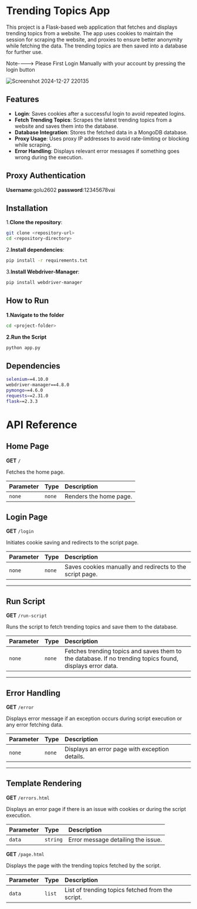 # Trending Topics App

This project is a Flask-based web application that fetches and displays trending topics from a website. The app uses cookies to maintain the session for scraping the website, and proxies to ensure better anonymity while fetching the data. The trending topics are then saved into a database for further use.

Note----> Please First Login Manually with your account by pressing the login button 

![Screenshot 2024-12-27 220135](https://github.com/user-attachments/assets/a99aa325-8ee6-457f-8bbd-92083d70ebc3)

## Features

- **Login**: Saves cookies after a successful login to avoid repeated logins.
- **Fetch Trending Topics**: Scrapes the latest trending topics from a website and saves them into the database.
- **Database Integration**: Stores the fetched data in a MongoDB database.
- **Proxy Usage**: Uses proxy IP addresses to avoid rate-limiting or blocking while scraping.
- **Error Handling**: Displays relevant error messages if something goes wrong during the execution.


## Proxy Authentication
**Username**:golu2602
**password**:12345678vai
## Installation

1.**Clone the repository**:
   ```bash
   git clone <repository-url>
   cd <repository-directory>
```

2.**Install dependencies**:
   ```bash
   pip install -r requirements.txt
   ```

3.**Install Webdriver-Manager**:
  ```bash
  pip install webdriver-manager
  ```

## How to Run

**1.Navigate to the folder**
```bash
cd <project-folder>
```
**2.Run the Script**

```bash
python app.py
```

## Dependencies
```bash
selenium==4.10.0
webdriver-manager==4.8.0
pymongo==4.6.0
requests==2.31.0
flask==2.3.3
```
# API Reference

## Home Page

**GET** `/`

Fetches the home page.

| Parameter | Type     | Description          |
| :-------- | :------- | :------------------- |
| `none`    | `none`   | Renders the home page.|

## Login Page

**GET** `/login`

Initiates cookie saving and redirects to the script page.

| Parameter | Type     | Description                                  |
| :-------- | :------- | :------------------------------------------- |
| `none`    | `none`   | Saves cookies manually and redirects to the script page. |

---

## Run Script

**GET** `/run-script`

Runs the script to fetch trending topics and save them to the database.

| Parameter | Type     | Description                                 |
| :-------- | :------- | :------------------------------------------ |
| `none`    | `none`   | Fetches trending topics and saves them to the database. If no trending topics found, displays error data. |

---

## Error Handling

**GET** `/error`

Displays error message if an exception occurs during script execution or any error fetching data.

| Parameter | Type     | Description                                 |
| :-------- | :------- | :------------------------------------------ |
| `none`    | `none`   | Displays an error page with exception details. |

---

## Template Rendering

**GET** `/errors.html`

Displays an error page if there is an issue with cookies or during the script execution.

| Parameter | Type     |Description                                    |
| :-------- | :------- | :--------------------------------------------- |
| `data`    | `string` | Error message detailing the issue.            |

**GET** `/page.html`

Displays the page with the trending topics fetched by the script.

| Parameter | Type     | Description                                    |
| :-------- | :------- | :--------------------------------------------- |
| `data`    | `list`   | List of trending topics fetched from the script. |

